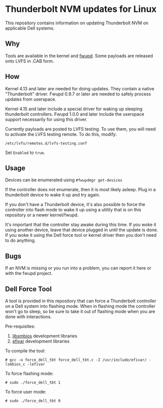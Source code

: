 Thunderbolt NVM updates for Linux
=====
This repository contains information on updating Thunderbolt NVM on applicable Dell systems.

Why
---
Tools are available in the kernel and [fwupd](https://github.com/hughsie/fwupd).
Some payloads are released onto LVFS in .CAB form.

How
---
Kernel 4.13 and later are needed for doing updates. They contain a native "Thunderbolt" driver.
Fwupd 0.9.7 or later are needed to safely process updates from userspace.

Kernel 4.15 and later include a special driver for waking up sleeping thunderbolt controllers.
Fwupd 1.0.0 and later include the userspace support necessarily for using this driver.

Currently payloads are posted to LVFS testing. To use them, you will need to activate the
LVFS testing remote.
To do this, modify:
```
/etc/lvfs/remotes.d/lvfs-testing.conf
```
Set `Enabled` to `true`.

Usage
---
Devices can be enumerated using ```#fwupdmgr get-devices```

If the controller does not enumerate, then it is most likely asleep. Plug in a thunderbolt
device to wake it up and try again.

If you don't have a Thunderbolt device, it's also possible to force the controller into
flash mode to wake it up using a utility that is on this repository or a newer kernel/fwupd.

It's important that the controller stay awake during this time. If you woke it using
another device, leave that device plugged in until the update is done.
If you woke it using the Dell force tool or kernel driver then you don't need to do anything.

Bugs
---
If an NVM is missing or you run into a problem, you can report it here or with the fwupd
project.

Dell Force Tool
---
A tool is provided in this repository that can force a Thunderbolt controller on a Dell
system into flashing mode. When in flashing mode the controller won't go to sleep, so be
sure to take it out of flashing mode when you are done with interactions.

Pre-requisites:

1. [libsmbios](https://github.com/dell/libsmbios) development libraries
2. [efivar](https://github.com/rhinstaller/efivar) development libraries

To compile the tool:
```
# gcc -o force_dell_tbt force_dell_tbt.c -I /usr/include/efivar/ -lsmbios_c -lefivar
```

To force flashing mode:
```
# sudo ./force_dell_tbt 1
```

To force user mode:
```
# sudo ./force_dell_tbt 0
```
